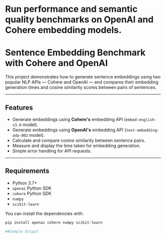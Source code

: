 # Run performance and semantic quality benchmarks on OpenAI and Cohere embedding models.

# Sentence Embedding Benchmark with Cohere and OpenAI

This project demonstrates how to generate sentence embeddings using two popular NLP APIs — Cohere and OpenAI — and compares their embedding generation times and cosine similarity scores between pairs of sentences.

---

## Features

- Generate embeddings using **Cohere's** embedding API (`embed-english-v3.0` model).
- Generate embeddings using **OpenAI's** embedding API (`text-embedding-ada-002` model).
- Calculate and compare cosine similarity between sentence pairs.
- Measure and display the time taken for embedding generation.
- Simple error handling for API requests.

---

## Requirements

- Python 3.7+
- `openai` Python SDK
- `cohere` Python SDK
- `numpy`
- `scikit-learn`

You can install the dependencies with:

```bash
pip install openai cohere numpy scikit-learn

##Sample Output
